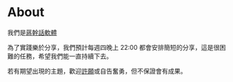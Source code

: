 # About

我們是[蔣幹話軟體](https://ganhuaking.tw/)

為了實踐樂於分享，我們預計每週四晚上 22:00 都會安排簡短的分享，這是很困難的任務，希望我們能一直持續下去。

若有期望出現的主題，歡迎[許願](https://github.com/ganhuaking/meetups/discussions)或自告奮勇，但不保證會有成果。
